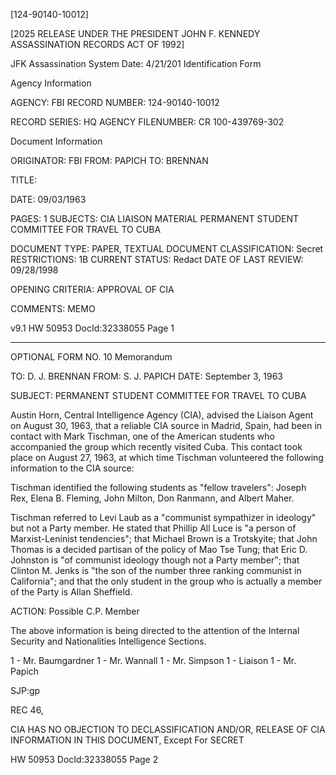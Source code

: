 [124-90140-10012]

[2025 RELEASE UNDER THE PRESIDENT JOHN F. KENNEDY ASSASSINATION RECORDS ACT OF 1992]

JFK Assassination System Date: 4/21/201
Identification Form

Agency Information

AGENCY: FBI
RECORD NUMBER: 124-90140-10012

RECORD SERIES: HQ
AGENCY FILENUMBER: CR 100-439769-302

Document Information

ORIGINATOR: FBI
FROM: PAPICH
TO: BRENNAN

TITLE:

DATE: 09/03/1963

PAGES: 1
SUBJECTS:
CIA LIAISON MATERIAL
PERMANENT STUDENT COMMITTEE FOR TRAVEL TO
CUBA

DOCUMENT TYPE: PAPER, TEXTUAL DOCUMENT
CLASSIFICATION: Secret
RESTRICTIONS: 1B
CURRENT STATUS: Redact
DATE OF LAST REVIEW: 09/28/1998

OPENING CRITERIA: APPROVAL OF CIA

COMMENTS: MEMO

v9.1
HW 50953 DocId:32338055 Page 1

---

OPTIONAL FORM NO. 10
Memorandum

TO: D. J. BRENNAN
FROM: S. J. PAPICH
DATE: September 3, 1963

SUBJECT: PERMANENT STUDENT COMMITTEE FOR TRAVEL TO CUBA

Austin Horn, Central Intelligence Agency (CIA), advised the Liaison Agent on August 30, 1963, that a reliable CIA source in Madrid, Spain, had been in contact with Mark Tischman, one of the American students who accompanied the group which recently visited Cuba. This contact took place on August 27, 1963, at which time Tischman volunteered the following information to the CIA source:

Tischman identified the following students as "fellow travelers": Joseph Rex, Elena B. Fleming, John Milton, Don Ranmann, and Albert Maher.

Tischman referred to Levi Laub as a "communist sympathizer in ideology" but not a Party member. He stated that Phillip All Luce is "a person of Marxist-Leninist tendencies"; that Michael Brown is a Trotskyite; that John Thomas is a decided partisan of the policy of Mao Tse Tung; that Eric D. Johnston is "of communist ideology though not a Party member"; that Clinton M. Jenks is "the son of the number three ranking communist in California"; and that the only student in the group who is actually a member of the Party is Allan Sheffield.

ACTION: Possible C.P. Member

The above information is being directed to the attention of the Internal Security and Nationalities Intelligence Sections.

1 - Mr. Baumgardner
1 - Mr. Wannall
1 - Mr. Simpson
1 - Liaison
1 - Mr. Papich

SJP:gp

REC 46,

CIA HAS NO OBJECTION TO DECLASSIFICATION AND/OR, RELEASE OF CIA INFORMATION IN THIS DOCUMENT, Except For SECRET

HW 50953 DocId:32338055 Page 2
